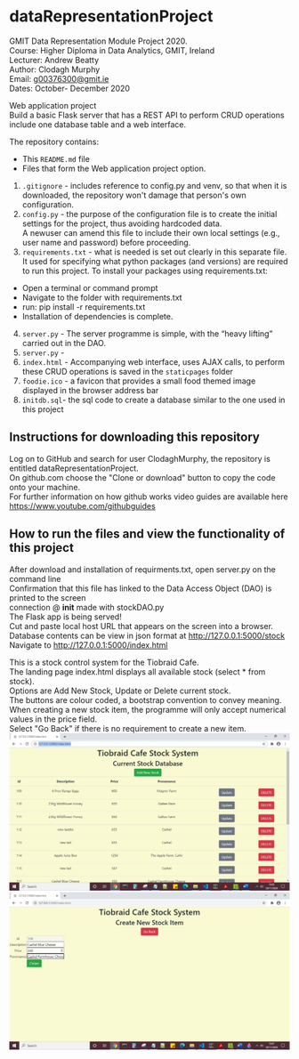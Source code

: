 # dataRepresentationProject

GMIT Data Representation Module Project 2020.<br>
Course: Higher Diploma in Data Analytics, GMIT, Ireland<br>
Lecturer: Andrew Beatty<br>
Author: Clodagh Murphy<br>
Email: g00376300@gmit.ie<br>
Dates: October- December 2020<br>


Web application project<br>
Build a basic Flask server that has a REST API to perform CRUD operations include one database table and
a web interface.<br>

The repository contains:
* This `README.md` file
* Files that form the Web application project option.

1. `.gitignore` - includes reference to config.py and venv, so that when it is downloaded, the repository won't damage that person's own configuration.
2. `config.py` - the purpose of the configuration file is to create the initial settings for the project, thus avoiding hardcoded data.  
A newuser can amend this file to include their own local settings (e.g., user name and password) before proceeding.
3. `requirements.txt` - what is needed is set out clearly in this separate file. 
It used for specifying what python packages (and versions) are required to run this project. 
To install your packages using requirements.txt:

* Open a terminal or command prompt<br>
* Navigate to the folder with requirements.txt<br>
* run: pip install -r requirements.txt<br>
* Installation of dependencies is complete.<br>

4. `server.py` - The server programme is simple, with the “heavy lifting” carried out in the DAO.
5. `server.py` - 
6. `index.html` - Accompanying web interface, uses AJAX calls, to perform these CRUD operations is saved in the `staticpages` folder
7. `foodie.ico` - a favicon that provides a small food themed image displayed in the browser address bar
8. `initdb.sql`- the sql code to create a database similar to the one used in this project

## Instructions for downloading this repository
Log on to GitHub and search for user ClodaghMurphy, the repository is entitled dataRepresentationProject.<br>
On github.com choose the "Clone or download" button to copy the code onto your machine.<br>
For further information on how github works video guides are available here https://www.youtube.com/githubguides<br>

## How to run the files and view the functionality of this project
After download and installation of requirments.txt, open server.py on the command line<br>
Confirmation that this file has linked to the Data Access Object (DAO) is printed to the screen<br>
connection @ __init__ made with stockDAO.py<br>
The Flask app is being served!<br>
Cut and paste local host URL that appears on the screen into a browser.<br>
Database contents can be view in json format at http://127.0.0.1:5000/stock<br>
Navigate to http://127.0.0.1:5000/index.html<br>

This is a stock control system for the Tiobraid Cafe.<br>
The landing page index.html displays all available stock (select * from stock).<br>
Options are Add New Stock, Update or Delete current stock.<br>
The buttons are colour coded, a bootstrap convention to convey meaning.<br>
When creating a new stock item, the programme will only accept numerical values in the price field.<br>
Select "Go Back" if there is no requirement to create a  new item.<br>
![](Index.jpg)
![](Create.jpg)



